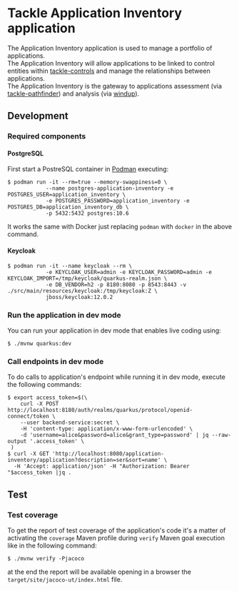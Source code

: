 # Tackle Application Inventory application

The Application Inventory application is used to manage a portfolio of applications.  
The Application Inventory will allow applications to be linked to control entities within [tackle-controls](https://github.com/konveyor/tackle-controls) and manage the relationships between applications.  
The Application Inventory is the gateway to applications assessment (via [tackle-pathfinder](https://github.com/konveyor/tackle-pathfinder)) and analysis (via [windup](https://github.com/windup/)).

## Development

### Required components

#### PostgreSQL

First start a PostreSQL container in [Podman](https://podman.io/) executing:
```Shell
$ podman run -it --rm=true --memory-swappiness=0 \
            --name postgres-application-inventory -e POSTGRES_USER=application_inventory \
            -e POSTGRES_PASSWORD=application_inventory -e POSTGRES_DB=application_inventory_db \
            -p 5432:5432 postgres:10.6
```
It works the same with Docker just replacing `podman` with `docker` in the above command.

#### Keycloak

```Shell
$ podman run -it --name keycloak --rm \
            -e KEYCLOAK_USER=admin -e KEYCLOAK_PASSWORD=admin -e KEYCLOAK_IMPORT=/tmp/keycloak/quarkus-realm.json \
            -e DB_VENDOR=h2 -p 8180:8080 -p 8543:8443 -v ./src/main/resources/keycloak:/tmp/keycloak:Z \
            jboss/keycloak:12.0.2
```

### Run the application in dev mode

You can run your application in dev mode that enables live coding using:
```Shell
$ ./mvnw quarkus:dev
```

### Call endpoints in dev mode

To do calls to application's endpoint while running it in dev mode, execute the following commands:
```Shell
$ export access_token=$(\
    curl -X POST http://localhost:8180/auth/realms/quarkus/protocol/openid-connect/token \
    --user backend-service:secret \
    -H 'content-type: application/x-www-form-urlencoded' \
    -d 'username=alice&password=alice&grant_type=password' | jq --raw-output '.access_token' \
 )
$ curl -X GET 'http://localhost:8080/application-inventory/application?description=ser&sort=name' \
  -H 'Accept: application/json' -H "Authorization: Bearer "$access_token |jq .
```

## Test

### Test coverage

To get the report of test coverage of the application's code it's a matter of activating the `coverage` Maven profile during `verify` Maven goal execution like in the following command:
```shell
$ ./mvnw verify -Pjacoco
```

at the end the report will be available opening in a browser the `target/site/jacoco-ut/index.html` file.
